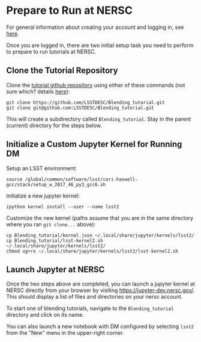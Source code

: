 # Prepare to Run at NERSC

For general information about creating your account and logging in, see [here](https://confluence.slac.stanford.edu/display/LSSTDESC/Getting+Started+at+NERSC).

Once you are logged in, there are two initial setup task you need to perform to prepare to run tutorials at NERSC.

## Clone the Tutorial Repository

Clone the [tutorial github repository](https://github.com/LSSTDESC/Blending_tutorial)
using either of these commands (not sure which? details [here](https://help.github.com/articles/which-remote-url-should-i-use/)):
```
git clone https://github.com/LSSTDESC/Blending_tutorial.git
git clone git@github.com:LSSTDESC/Blending_tutorial.git
```
This will create a subdirectory called `Blending_tutorial`.  Stay in the parent (current) directory for the steps below.

## Initialize a Custom Jupyter Kernel for Running DM

Setup an LSST environment:
```
source /global/common/software/lsst/cori-haswell-gcc/stack/setup_w_2017_46_py3_gcc6.sh
```
Initialize a new jupyter kernel:
```
ipython kernel install --user --name lsst2
```
Customize the new kernel (paths assume that you are in the same directory where you ran `git clone...` above):
```
cp Blending_tutorial/kernel.json ~/.local/share/jupyter/kernels/lsst2/
cp Blending_tutorial/lsst-kernel2.sh ~/.local/share/jupyter/kernels/lsst2/
chmod ug+rx ~/.local/share/jupyter/kernels/lsst2/lsst-kernel2.sh
```
## Launch Jupyter at NERSC

Once the two steps above are completed, you can launch a jupyter kernel at NERSC directly from your browser by visiting
https://jupyter-dev.nersc.gov/. This should display a list of files and directories on your nersc account.

To start one of blending tutorials, navigate to the `Blending_tutorial` directory and click on its name.

You can also launch a new notebook with DM configured by selecting `lsst2` from the "New" menu in the upper-right corner.
